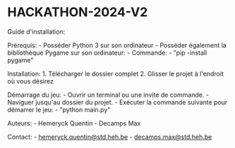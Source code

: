 # HACKATHON-2024-V2

Guide d'installation:

Prérequis:
    - Posséder Python 3 sur son ordinateur 
    - Posséder également la bibliothèque Pygame sur son ordinateur:
        - Commande:
            - "pip -install pygame"

Installation:
    1. Télécharger le dossier complet
    2. Glisser le projet à l'endroit où vous désirez

Démarrage du jeu:
    - Ouvrir un terminal ou une invite de commande.
    - Naviguer jusqu'au dossier du projet.
    - Exécuter la commande suivante pour démarrer le jeu:
        - "python main.py"

Auteurs:
    - Hemeryck Quentin
    - Decamps Max

Contact:
    - hemeryck.quentin@std.heh.be
    - decamps.max@std.heh.be

